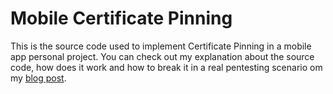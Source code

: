 # Mobile Certificate Pinning

This is the source code used to implement Certificate Pinning in a mobile app personal project.
You can check out my explanation about the source code, how does it work and how to break it in a real pentesting scenario om my [blog post](https://medium.com/@vinicius.batistella.99/mobile-pentesting-implementing-certificate-pinning-with-retrofit-okhttp3-6e3a8c5f5a10).
